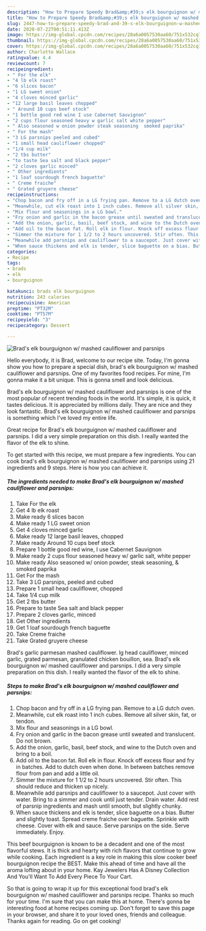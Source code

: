 ```yaml
---
description: "How to Prepare Speedy Brad&amp;#39;s elk bourguignon w/ mashed cauliflower and parsnips"
title: "How to Prepare Speedy Brad&amp;#39;s elk bourguignon w/ mashed cauliflower and parsnips"
slug: 2447-how-to-prepare-speedy-brad-and-39-s-elk-bourguignon-w-mashed-cauliflower-and-parsnips
date: 2020-07-22T00:51:11.413Z
image: https://img-global.cpcdn.com/recipes/28a6a0057530aa60/751x532cq70/brads-elk-bourguignon-w-mashed-cauliflower-and-parsnips-recipe-main-photo.jpg
thumbnail: https://img-global.cpcdn.com/recipes/28a6a0057530aa60/751x532cq70/brads-elk-bourguignon-w-mashed-cauliflower-and-parsnips-recipe-main-photo.jpg
cover: https://img-global.cpcdn.com/recipes/28a6a0057530aa60/751x532cq70/brads-elk-bourguignon-w-mashed-cauliflower-and-parsnips-recipe-main-photo.jpg
author: Charlotte Wallace
ratingvalue: 4.4
reviewcount: 7
recipeingredient:
- " For the elk"
- "4 lb elk roast"
- "6 slices bacon"
- "1 LG sweet onion"
- "4 cloves minced garlic"
- "12 large basil leaves chopped"
- " Around 10 cups beef stock"
- "1 bottle good red wine I use Cabernet Sauvignon"
- "2 cups flour seasoned heavy w garlic salt white pepper"
- " Also seasoned w onion powder steak seasoning  smoked paprika"
- " For the mash"
- "3 LG parsnips peeled and cubed"
- "1 small head cauliflower chopped"
- "1/4 cup milk"
- "2 tbs butter"
- "to taste Sea salt and black pepper"
- "2 cloves garlic minced"
- " Other ingredients"
- "1 loaf sourdough french baguette"
- " Creme fraiche"
- " Grated gruyere cheese"
recipeinstructions:
- "Chop bacon and fry off in a LG frying pan. Remove to a LG dutch oven."
- "Meanwhile, cut elk roast into 1 inch cubes. Remove all silver skin, fat, or tendon."
- "Mix flour and seasonings in a LG bowl."
- "Fry onion and garlic in the bacon grease until sweated and translucent. Do not brown."
- "Add the onion, garlic, basil, beef stock, and wine to the Dutch oven and bring to a boil."
- "Add oil to the bacon fat. Roll elk in flour. Knock off excess flour and fry in batches. Add to dutch oven when done. In between batches remove flour from pan and add a little oil."
- "Simmer the mixture for 1 1/2 to 2 hours uncovered. Stir often. This should reduce and thicken up nicely."
- "Meanwhile add parsnips and cauliflower to a saucepot. Just cover with water. Bring to a simmer and cook until just tender. Drain water. Add rest of parsnip ingredients and mash until smooth, but slightly chunky."
- "When sauce thickens and elk is tender, slice baguette on a bias. Butter and slightly toast. Spread creme fraiche over baguette. Sprinkle with cheese. Cover with elk and sauce. Serve parsnips on the side. Serve immediately. Enjoy."
categories:
- Recipe
tags:
- brads
- elk
- bourguignon

katakunci: brads elk bourguignon 
nutrition: 243 calories
recipecuisine: American
preptime: "PT32M"
cooktime: "PT57M"
recipeyield: "3"
recipecategory: Dessert

---
```



![Brad&#39;s elk bourguignon w/ mashed cauliflower and parsnips](https://img-global.cpcdn.com/recipes/28a6a0057530aa60/751x532cq70/brads-elk-bourguignon-w-mashed-cauliflower-and-parsnips-recipe-main-photo.jpg)

Hello everybody, it is Brad, welcome to our recipe site. Today, I'm gonna show you how to prepare a special dish, brad&#39;s elk bourguignon w/ mashed cauliflower and parsnips. One of my favorites food recipes. For mine, I'm gonna make it a bit unique. This is gonna smell and look delicious.

Brad&#39;s elk bourguignon w/ mashed cauliflower and parsnips is one of the most popular of recent trending foods in the world. It's simple, it is quick, it tastes delicious. It is appreciated by millions daily. They are nice and they look fantastic. Brad&#39;s elk bourguignon w/ mashed cauliflower and parsnips is something which I've loved my entire life.

Great recipe for Brad&#39;s elk bourguignon w/ mashed cauliflower and parsnips. I did a very simple preparation on this dish. I really wanted the flavor of the elk to shine.


To get started with this recipe, we must prepare a few ingredients. You can cook brad&#39;s elk bourguignon w/ mashed cauliflower and parsnips using 21 ingredients and 9 steps. Here is how you can achieve it.

<!--inarticleads1-->

##### The ingredients needed to make Brad&#39;s elk bourguignon w/ mashed cauliflower and parsnips:

1. Take  For the elk
1. Get 4 lb elk roast
1. Make ready 6 slices bacon
1. Make ready 1 LG sweet onion
1. Get 4 cloves minced garlic
1. Make ready 12 large basil leaves, chopped
1. Make ready  Around 10 cups beef stock
1. Prepare 1 bottle good red wine, I use Cabernet Sauvignon
1. Make ready 2 cups flour seasoned heavy w/ garlic salt, white pepper
1. Make ready  Also seasoned w/ onion powder, steak seasoning, &amp; smoked paprika
1. Get  For the mash
1. Take 3 LG parsnips, peeled and cubed
1. Prepare 1 small head cauliflower, chopped
1. Take 1/4 cup milk
1. Get 2 tbs butter
1. Prepare to taste Sea salt and black pepper
1. Prepare 2 cloves garlic, minced
1. Get  Other ingredients
1. Get 1 loaf sourdough french baguette
1. Take  Creme fraiche
1. Take  Grated gruyere cheese


Brad&#39;s garlic parmesan mashed cauliflower. lg head cauliflower, minced garlic, grated parmesan, granulated chicken bouillon, sea. Brad&#39;s elk bourguignon w/ mashed cauliflower and parsnips. I did a very simple preparation on this dish. I really wanted the flavor of the elk to shine. 

<!--inarticleads2-->

##### Steps to make Brad&#39;s elk bourguignon w/ mashed cauliflower and parsnips:

1. Chop bacon and fry off in a LG frying pan. Remove to a LG dutch oven.
1. Meanwhile, cut elk roast into 1 inch cubes. Remove all silver skin, fat, or tendon.
1. Mix flour and seasonings in a LG bowl.
1. Fry onion and garlic in the bacon grease until sweated and translucent. Do not brown.
1. Add the onion, garlic, basil, beef stock, and wine to the Dutch oven and bring to a boil.
1. Add oil to the bacon fat. Roll elk in flour. Knock off excess flour and fry in batches. Add to dutch oven when done. In between batches remove flour from pan and add a little oil.
1. Simmer the mixture for 1 1/2 to 2 hours uncovered. Stir often. This should reduce and thicken up nicely.
1. Meanwhile add parsnips and cauliflower to a saucepot. Just cover with water. Bring to a simmer and cook until just tender. Drain water. Add rest of parsnip ingredients and mash until smooth, but slightly chunky.
1. When sauce thickens and elk is tender, slice baguette on a bias. Butter and slightly toast. Spread creme fraiche over baguette. Sprinkle with cheese. Cover with elk and sauce. Serve parsnips on the side. Serve immediately. Enjoy.


This beef bourguignon is known to be a decadent and one of the most flavorful stews. It is thick and hearty with rich flavors that continue to grow while cooking. Each ingredient is a key role in making this slow cooker beef bourguignon recipe the BEST. Make this ahead of time and have all the aroma lofting about in your home. Kay Jewelers Has A Disney Collection And You&#39;ll Want To Add Every Piece To Your Cart. 

So that is going to wrap it up for this exceptional food brad&#39;s elk bourguignon w/ mashed cauliflower and parsnips recipe. Thanks so much for your time. I'm sure that you can make this at home. There's gonna be interesting food at home recipes coming up. Don't forget to save this page in your browser, and share it to your loved ones, friends and colleague. Thanks again for reading. Go on get cooking!
